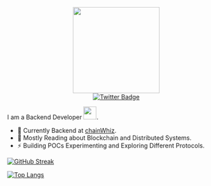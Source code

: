 <div id="header" align="center">
  <img src="https://media.giphy.com/media/RbDKaczqWovIugyJmW/giphy.gif" width="200"/>
  <div id="badges">
  <a href="https://twitter.com/gautamsubedi8">
    <img src="https://img.shields.io/badge/Twitter-blue?style=for-the-badge&logo=twitter&logoColor=white" alt="Twitter Badge"/>
  </a>
</div>
<!-- <img src="https://komarev.com/ghpvc/?username=gautam2002&style=flat-square&color=blue" alt=""/> -->
</div>

 I am a Backend Developer <img src="https://media.giphy.com/media/WUlplcMpOCEmTGBtBW/giphy.gif" width="30">.
- :telescope: Currently Backend at [chainWhiz](https://github.com/ChainWhiZ/).
- :seedling: Mostly Reading about Blockchain and Distributed Systems.
- :zap: Building POCs Experimenting and Exploring Different Protocols.



  
[![GitHub Streak](https://github-readme-streak-stats.herokuapp.com?user=gautam2002&theme=cobalt&date_format=M%20j%5B%2C%20Y%5D)](https://git.io/streak-stats)

  [![Top Langs](https://github-readme-stats.vercel.app/api/top-langs/?username=gautam2002&langs_count=8&layout=compact&theme=cobalt)](https://github.com/gautam2002/github-readme-stats)

<!-- ![Gautam GitHub stats](https://github-readme-stats.vercel.app/api?username=gautam2002&count_private=true&theme=cobalt) -->



  
   
 
 
  


<!---
gautam2002/gautam2002 is a ✨ special ✨ repository because its `README.md` (this file) appears on your GitHub profile.
You can click the Preview link to take a look at your changes.
--->
